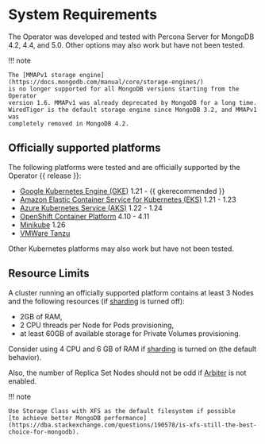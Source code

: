 # System Requirements

The Operator was developed and tested with Percona Server for MongoDB 4.2, 4.4,
and 5.0. Other options may also work but have not been tested.

!!! note

    The [MMAPv1 storage engine](https://docs.mongodb.com/manual/core/storage-engines/)
    is no longer supported for all MongoDB versions starting from the Operator
    version 1.6. MMAPv1 was already deprecated by MongoDB for a long time.
    WiredTiger is the default storage engine since MongoDB 3.2, and MMAPv1 was
    completely removed in MongoDB 4.2.

## Officially supported platforms

The following platforms were tested and are officially supported by the Operator
{{ release }}:

* [Google Kubernetes Engine (GKE)](https://cloud.google.com/kubernetes-engine) 1.21 - {{ gkerecommended }}
* [Amazon Elastic Container Service for Kubernetes (EKS)](https://aws.amazon.com) 1.21 - 1.23
* [Azure Kubernetes Service (AKS)](https://azure.microsoft.com/en-us/services/kubernetes-service/) 1.22 - 1.24
* [OpenShift Container Platform](https://www.redhat.com/en/technologies/cloud-computing/openshift) 4.10 - 4.11
* [Minikube](https://minikube.sigs.k8s.io/docs/) 1.26
* [VMWare Tanzu](https://tanzu.vmware.com/)

Other Kubernetes platforms may also work but have not been tested.

## Resource Limits

A cluster running an officially supported platform contains at least 3 Nodes
and the following resources (if [sharding](sharding.md#operator-sharding) is
turned off):

* 2GB of RAM,
* 2 CPU threads per Node for Pods provisioning,
* at least 60GB of available storage for Private Volumes provisioning.

Consider using 4 CPU and 6 GB of RAM if [sharding](sharding.md#operator-sharding)
is turned on (the default behavior).

Also, the number of Replica Set Nodes should not be odd if [Arbiter](arbiter.md#arbiter)
is not enabled.

!!! note

    Use Storage Class with XFS as the default filesystem if possible
    [to achieve better MongoDB performance](https://dba.stackexchange.com/questions/190578/is-xfs-still-the-best-choice-for-mongodb).
